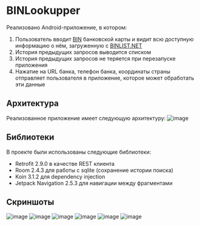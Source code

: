 # BINLookupper
Реализовано Android-приложение, в котором:
1. Пользователь вводит [BIN](https://www.banki.ru/wikibank/bankovskiy_identifikatsionnyiy_nomer/) банковской карты и видит всю доступную информацию о нём, загруженную с [BINLIST.NET](https://binlist.net/)
2. История предыдущих запросов выводится списком
3. История предыдущих запросов не теряется при перезапуске приложения
4. Нажатие на URL банка, телефон банка, координаты страны отправляет пользователя в приложение, которое может обработать эти данные

## Архитектура
Реализованное приложение имеет следующую архитектуру:
![image](https://user-images.githubusercontent.com/36191580/209639240-b857b788-97cb-4c35-96a1-e1a0ace6e89c.png)

## Библиотеки
В проекте были использованы следующие библиотеки:
- Retrofit 2.9.0 в качестве REST клиента
- Room 2.4.3 для работы с sqlite (сохранение истории поиска)
- Koin 3.1.2 для dependency injection
- Jetpack Navigation 2.5.3 для навигации между фрагментами

## Скриншоты
![image](https://user-images.githubusercontent.com/36191580/209798753-10d28207-b538-4941-960a-2ecd1e9a7331.png)
![image](https://user-images.githubusercontent.com/36191580/209799443-5d175148-f7dd-47c3-9708-2cdccd0416c8.png)
![image](https://user-images.githubusercontent.com/36191580/209640518-e828eda0-264f-4276-b6fd-06e092fb8f13.png)
![image](https://user-images.githubusercontent.com/36191580/209644520-a5dd9eb9-b211-4084-b66c-96ef9fbe3cf7.png)
![image](https://user-images.githubusercontent.com/36191580/209644924-d4bd18e3-2d5b-4bce-9e90-06581de94277.png)
![image](https://user-images.githubusercontent.com/36191580/209644964-361bebc1-5272-4d99-a4a1-c236b1dd9cb1.png)
